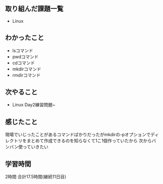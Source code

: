 ## 取り組んだ課題一覧
- Linux
## わかったこと
- lsコマンド
- pwdコマンド
- cdコマンド
- mkdirコマンド
- rmdirコマンド
## 次やること
- Linux Day2練習問題~
## 感じたこと
現場でいじったことがあるコマンドばかりだったがmkdirの-pオプションでディレクトリをまとめて作成できるのを知らなくて1こ1個作っていたから
次からバンバン使っていきたい
## 学習時間
2時間
合計17.5時間(継続11日目)

